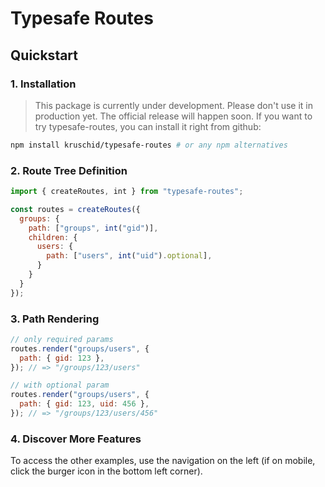 # Typesafe Routes

## Quickstart

### 1. Installation

> This package is currently under development. Please don't use it in production yet. The official release will happen soon. If you want to try typesafe-routes, you can install it right from github:

``` sh
npm install kruschid/typesafe-routes # or any npm alternatives
```

### 2. Route Tree Definition

``` js
import { createRoutes, int } from "typesafe-routes";

const routes = createRoutes({
  groups: {
    path: ["groups", int("gid")],
    children: {
      users: {
        path: ["users", int("uid").optional],
      }
    }
  }
});
```

### 3. Path Rendering

``` js
// only required params
routes.render("groups/users", {
  path: { gid: 123 },
}); // => "/groups/123/users"

// with optional param
routes.render("groups/users", {
  path: { gid: 123, uid: 456 },
}); // => "/groups/123/users/456"
```

### 4. Discover More Features

To access the other examples, use the navigation on the left (if on mobile, click the burger icon in the bottom left corner).
